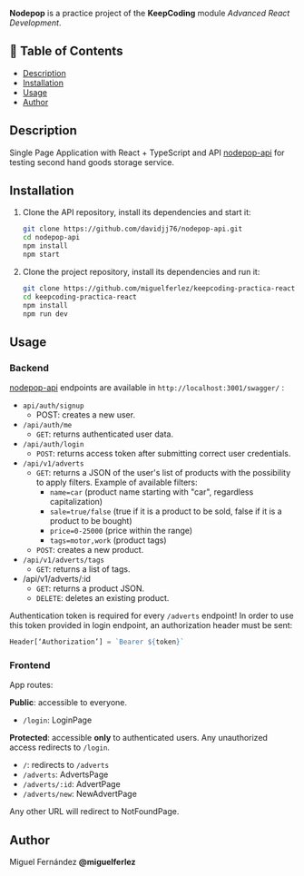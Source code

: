 **Nodepop** is a practice project of the **KeepCoding** module _Advanced React Development_.

## 📌 Table of Contents

- [Description](#description)
- [Installation](#installation)
- [Usage](#usage)
- [Author](#author)

## Description

Single Page Application with React + TypeScript and API [nodepop-api](https://github.com/davidjj76/nodepop-api) for testing second hand goods storage service.

## Installation

1. Clone the API repository, install its dependencies and start it:

   ```bash
   git clone https://github.com/davidjj76/nodepop-api.git
   cd nodepop-api
   npm install
   npm start
   ```

2. Clone the project repository, install its dependencies and run it:

   ```bash
   git clone https://github.com/miguelferlez/keepcoding-practica-react.git
   cd keepcoding-practica-react
   npm install
   npm run dev
   ```

## Usage

### Backend

[nodepop-api](https://github.com/davidjj76/nodepop-api) endpoints are available in `http://localhost:3001/swagger/` :

- `api/auth/signup`
  - POST: creates a new user.
- `/api/auth/me`
  - `GET`: returns authenticated user data.
- `/api/auth/login`
  - `POST`: returns access token after submitting correct user credentials.
- `/api/v1/adverts`
  - `GET`: returns a JSON of the user's list of products with the possibility to apply filters. Example of available filters:
    - `name=car` (product name starting with "car", regardless capitalization)
    - `sale=true/false` (true if it is a product to be sold, false if it is a product to be bought)
    - `price=0-25000` (price within the range)
    - `tags=motor,work` (product tags)
  - `POST`: creates a new product.
- `/api/v1/adverts/tags`
  - `GET`: returns a list of tags.
- /api/v1/adverts/:id
  - `GET`: returns a product JSON.
  - `DELETE`: deletes an existing product.

Authentication token is required for every `/adverts` endpoint! In order to use this token provided in login endpoint, an authorization header must be sent:

```js
Header[‘Authorization’] = `Bearer ${token}`
```

### Frontend

App routes:

**Public**: accessible to everyone.

- `/login`: LoginPage

**Protected**: accessible **only** to authenticated users. Any unauthorized access redirects to `/login`.

- `/`: redirects to `/adverts`
- `/adverts`: AdvertsPage
- `/adverts/:id`: AdvertPage
- `/adverts/new`: NewAdvertPage

Any other URL will redirect to NotFoundPage.

## Author

Miguel Fernández **@miguelferlez**
